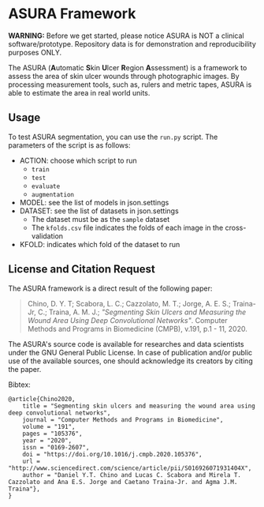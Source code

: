 # ASURA Framework

**WARNING:** Before we get started, please notice ASURA is NOT a clinical software/prototype. Repository data is for demonstration and reproducibility purposes ONLY.

The ASURA (**A**utomatic **S**kin **U**lcer **R**egion **A**ssessment) is a framework to assess the area of skin ulcer wounds through photographic images. By processing measurement tools, such as, rulers and metric tapes, ASURA is able to estimate the area in real world units.

## Usage

To test ASURA segmentation, you can use the `run.py` script. The parameters of the script is as follows:
 - ACTION: choose which script to run 
	- `train`
	-  `test`
	-  `evaluate`
	-  `augmentation` 
 - MODEL: see the list of models in json.settings
 - DATASET: see the list of datasets in json.settings
	 - The dataset must be as the `sample` dataset
	 - The `kfolds.csv` file indicates the folds of each image in the cross-validation
 - KFOLD: indicates which fold of the dataset to run

## License and Citation Request

The ASURA framework is a direct result of the following paper: 

> Chino, D. Y. T; Scabora, L. C.; Cazzolato, M. T.; Jorge, A. E. S.; Traina-Jr, C.; Traina, A. M. J.; *"Segmenting Skin Ulcers and Measuring the Wound Area Using Deep Convolutional Networks"*. Computer Methods and Programs in Biomedicine (CMPB), v.191, p.1 - 11, 2020.


The ASURA's source code is available for researches and data scientists under the GNU General Public License. In case of publication and/or public use of the available sources, one should acknowledge its creators by citing the paper.

Bibtex:
```
@article{Chino2020,
    title = "Segmenting skin ulcers and measuring the wound area using deep convolutional networks",
    journal = "Computer Methods and Programs in Biomedicine",
    volume = "191",
    pages = "105376",
    year = "2020",
    issn = "0169-2607",
    doi = "https://doi.org/10.1016/j.cmpb.2020.105376",
    url = "http://www.sciencedirect.com/science/article/pii/S016926071931404X",
    author = "Daniel Y.T. Chino and Lucas C. Scabora and Mirela T. Cazzolato and Ana E.S. Jorge and Caetano Traina-Jr. and Agma J.M. Traina"},
}
```

